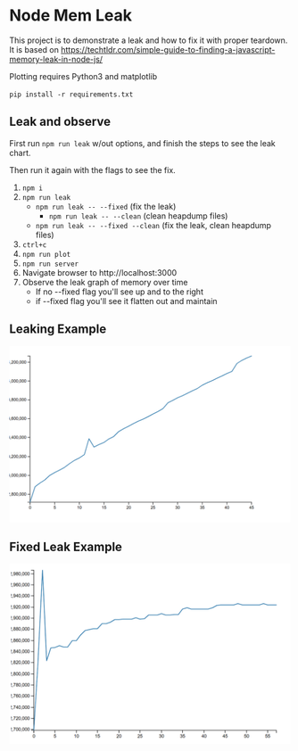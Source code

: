# Node Mem Leak

This project is to demonstrate a leak and how to fix it with proper teardown.
It is based on https://techtldr.com/simple-guide-to-finding-a-javascript-memory-leak-in-node-js/

Plotting requires Python3 and matplotlib

`pip install -r requirements.txt`

## Leak and observe

First run `npm run leak` w/out options, and finish the steps to see the leak chart.

Then run it again with the flags to see the fix.

1. `npm i`
2. `npm run leak`
   - `npm run leak -- --fixed` (fix the leak)
     - `npm run leak -- --clean` (clean heapdump files)
   - `npm run leak -- --fixed --clean` (fix the leak, clean heapdump files)
3. `ctrl+c`
4. `npm run plot`
5. `npm run server`
6. Navigate browser to http://localhost:3000
7. Observe the leak graph of memory over time
   - If no --fixed flag you'll see up and to the right
   - if --fixed flag you'll see it flatten out and maintain

## Leaking Example

![Memory Leak](public/leak.PNG "Memory Leak")

## Fixed Leak Example

![Fixed Memory Leak](public/leak-fixed.PNG "Fixed Memory Leak")

